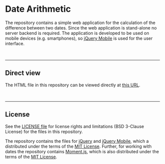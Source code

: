 # Date Arithmetic

The repository contains a simple web application for the calculation of the difference between two dates.
Since the web application is stand-alone no server backend is required.
The application is developed to be used on mobile devices (e.g. smartphones), so [jQuery Mobile](http://jquerymobile.com/)
is used for the user interface.

<br>

----
## Direct view

The HTML file in this repository can be viewed directly at [this URL](https://mdecker-mobilecomputing.github.io/HTML_AndroidGlossar/index.html).

<br>

----
## License

See the [LICENSE file](LICENSE.md) for license rights and limitations (BSD 3-Clause License)
for the files in this repository.

The repository contains the files for [jQuery](https://jquery.com/) and [jQuery Mobile](http://jquerymobile.com/),
which a distributed under the terms of the [MIT License](https://jquery.org/license/).
Further, for working with dates the repository contains [Moment.js](https://momentjs.com/), which is also
distributed under the terms of the [MIT License](https://tldrlegal.com/license/mit-license).
